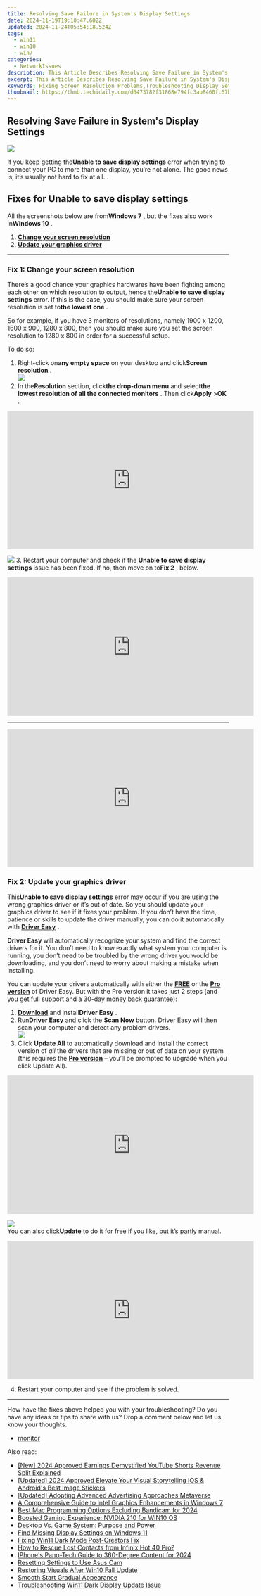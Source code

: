 ```yaml
---
title: Resolving Save Failure in System's Display Settings
date: 2024-11-19T19:10:47.602Z
updated: 2024-11-24T05:54:18.524Z
tags:
  - win11
  - win10
  - win7
categories:
  - NetworkIssues
description: This Article Describes Resolving Save Failure in System's Display Settings
excerpt: This Article Describes Resolving Save Failure in System's Display Settings
keywords: Fixing Screen Resolution Problems,Troubleshooting Display Setup Saving Errors,How To Reset Monitor Settings,Correcting Display Configuration Save Issue,Tips for Overcoming Display Saving Glitches,Restoring Default Display Settings Properly,Solutions to Persistent Screen Adjustment Failures
thumbnail: https://thmb.techidaily.com/d6473782f31868e794fc3ab8460fc67b139be82f000417effd74e9124ff9dff3.jpg
---
```


## Resolving Save Failure in System's Display Settings

![](https://images.drivereasy.com/wp-content/uploads/2018/10/img_5bd02e58a9310.jpg)

 If you keep getting the**Unable to save display settings** error when trying to connect your PC to more than one display, you’re not alone. The good news is, it’s usually not hard to fix at all…

## Fixes for Unable to save display settings

 All the screenshots below are from**Windows 7** , but the fixes also work in**Windows 10** .

1. [**Change your screen resolution**](#F1)
2. [**Update your graphics driver**](#F2)

---

### Fix 1: Change your screen resolution

 There’s a good chance your graphics hardwares have been fighting among each other on which resolution to output, hence the**Unable to save display settings** error. If this is the case, you should make sure your screen resolution is set to**the lowest one** .

 So for example, if you have 3 monitors of resolutions, namely 1900 x 1200, 1600 x 900, 1280 x 800, then you should make sure you set the screen resolution to 1280 x 800 in order for a successful setup.

To do so:

1. Right-click on**any empty space** on your desktop and click**Screen resolution** .  
![](https://images.drivereasy.com/wp-content/uploads/2018/10/img_5bd0327f8f399.jpg)
2. In the**Resolution** section, click**the drop-down menu** and select**the lowest resolution of all the connected monitors** . Then click**Apply** \>**OK** .  

<!-- affiliate ads begin -->
<iframe width="560" height="315" src="https://www.youtube.com/embed/YZma8PBO0D8?si=9-qQgGVTuChYd27a&autoplay=1" title="YouTube video player" frameborder="0" allow="accelerometer; autoplay; clipboard-write; encrypted-media; gyroscope; picture-in-picture; web-share" referrerpolicy="strict-origin-when-cross-origin" allowfullscreen></iframe>
<!-- affiliate ads end -->

![](https://images.drivereasy.com/wp-content/uploads/2018/10/img_5bd0337e4c82a.jpg)
3. Restart your computer and check if the **Unable to save display settings** issue has been fixed. If no, then move on to**Fix 2** , below.

<!-- affiliate ads begin -->
<iframe width="560" height="315" src="https://www.youtube.com/embed/DxUX4R6Cf7c?si=prHevNQJivSkIfUt&autoplay=1" title="YouTube video player" frameborder="0" allow="accelerometer; autoplay; clipboard-write; encrypted-media; gyroscope; picture-in-picture; web-share" referrerpolicy="strict-origin-when-cross-origin" allowfullscreen></iframe>
<!-- affiliate ads end -->

---

<!-- affiliate ads begin -->
<iframe width="560" height="315" src="https://www.youtube.com/embed/58KlTPHv8dU?si=7ICagyNgrao7OkVO&autoplay=1" title="YouTube video player" frameborder="0" allow="accelerometer; autoplay; clipboard-write; encrypted-media; gyroscope; picture-in-picture; web-share" referrerpolicy="strict-origin-when-cross-origin" allowfullscreen></iframe>
<!-- affiliate ads end -->

### Fix 2: Update your graphics driver

 This**Unable to save display settings** error may occur if you are using the wrong  graphics  driver or it’s out of date. So you should update your graphics driver  to see if it fixes your problem. If you don’t have the time, patience or skills to update the driver manually, you can do it automatically with **[Driver Easy](https://tools.techidaily.com/drivereasy/download/)** .

**Driver Easy** will automatically recognize your system and find the correct drivers for it. You don’t need to know exactly what system your computer is running, you don’t need to be troubled by the wrong driver you would be downloading, and you don’t need to worry about making a mistake when installing.

 You can update your drivers automatically with either the **[FREE](https://tools.techidaily.com/drivereasy/download/)**  or the **[Pro version](https://tools.techidaily.com/drivereasy/download/)**  of Driver Easy. But with the Pro version it takes just 2 steps (and you get full support and a 30-day money back guarantee):

1. [**Download**](https://tools.techidaily.com/drivereasy/download/) and install**Driver Easy** .
2. Run**Driver Easy** and click the **Scan Now** button. Driver Easy will then scan your computer and detect any problem drivers.  
![](https://images.drivereasy.com/wp-content/uploads/2018/10/img_5bd037a514d66.jpg)
3. Click **Update All** to automatically download and install the correct version of _all_ the drivers that are missing or out of date on your system (this requires the **[Pro version](https://tools.techidaily.com/drivereasy/download/)**  – you’ll be prompted to upgrade when you click Update All).  

<!-- affiliate ads begin -->
<iframe width="560" height="315" src="https://www.youtube.com/embed/MPoakxUNf9o?si=S-ppSqzHzN9VrxC7&autoplay=1" title="YouTube video player" frameborder="0" allow="accelerometer; autoplay; clipboard-write; encrypted-media; gyroscope; picture-in-picture; web-share" referrerpolicy="strict-origin-when-cross-origin" allowfullscreen></iframe>
<!-- affiliate ads end -->

![](https://images.drivereasy.com/wp-content/uploads/2018/10/img_5bd037b383fd5.jpg)  
 You can also click**Update** to do it for free if you like, but it’s partly manual.

<!-- affiliate ads begin -->
<iframe width="560" height="315" src="https://www.youtube.com/embed/KdpTAZ9zonQ?si=5Nd5SPW1axA7GPuB&autoplay=1" title="YouTube video player" frameborder="0" allow="accelerometer; autoplay; clipboard-write; encrypted-media; gyroscope; picture-in-picture; web-share" referrerpolicy="strict-origin-when-cross-origin" allowfullscreen></iframe>
<!-- affiliate ads end -->

4. Restart your computer and see if the problem is solved.

---

 How have the fixes above helped you with your troubleshooting? Do you have any ideas or tips to share with us? Drop a comment below and let us know your thoughts.

* [monitor](https://tools.techidaily.com/drivereasy/download/)

<ins class="adsbygoogle"
     style="display:block"
     data-ad-format="autorelaxed"
     data-ad-client="ca-pub-7571918770474297"
     data-ad-slot="1223367746"></ins>

<ins class="adsbygoogle"
     style="display:block"
     data-ad-client="ca-pub-7571918770474297"
     data-ad-slot="8358498916"
     data-ad-format="auto"
     data-full-width-responsive="true"></ins>

<span class="atpl-alsoreadstyle">Also read:</span>
<div><ul>
<li><a href="https://youtube-webster.techidaily.com/024-approved-earnings-demystified-youtube-shorts-revenue-split-explained/"><u>[New] 2024 Approved Earnings Demystified YouTube Shorts Revenue Split Explained</u></a></li>
<li><a href="https://vp-tips.techidaily.com/updated-2024-approved-elevate-your-visual-storytelling-ios-and-androids-best-image-stickers/"><u>[Updated] 2024 Approved Elevate Your Visual Storytelling IOS & Android's Best Image Stickers</u></a></li>
<li><a href="https://extra-lessons.techidaily.com/updated-adopting-advanced-advertising-approaches-metaverse/"><u>[Updated] Adopting Advanced Advertising Approaches Metaverse</u></a></li>
<li><a href="https://network-issues.techidaily.com/a-comprehensive-guide-to-intel-graphics-enhancements-in-windows-7/"><u>A Comprehensive Guide to Intel Graphics Enhancements in Windows 7</u></a></li>
<li><a href="https://digital-screen-recording.techidaily.com/best-mac-programming-options-excluding-bandicam-for-2024/"><u>Best Mac Programming Options Excluding Bandicam for 2024</u></a></li>
<li><a href="https://network-issues.techidaily.com/boosted-gaming-experience-nvidia-210-for-win10-os/"><u>Boosted Gaming Experience: NVIDIA 210 for WIN10 OS</u></a></li>
<li><a href="https://games-able.techidaily.com/desktop-vs-game-system-purpose-and-power/"><u>Desktop Vs. Game System: Purpose and Power</u></a></li>
<li><a href="https://network-issues.techidaily.com/find-missing-display-settings-on-windows-11/"><u>Find Missing Display Settings on Windows 11</u></a></li>
<li><a href="https://network-issues.techidaily.com/fixing-win11-dark-mode-post-creators-fix/"><u>Fixing Win11 Dark Mode Post-Creators Fix</u></a></li>
<li><a href="https://blog-min.techidaily.com/how-to-rescue-lost-contacts-from-infinix-hot-40-pro-by-fonelab-android-recover-contacts/"><u>How to Rescue Lost Contacts from Infinix Hot 40 Pro?</u></a></li>
<li><a href="https://facebook-clips.techidaily.com/iphones-pano-tech-guide-to-360-degree-content-for-2024/"><u>IPhone's Pano-Tech Guide to 360-Degree Content for 2024</u></a></li>
<li><a href="https://network-issues.techidaily.com/resetting-settings-to-use-asus-cam/"><u>Resetting Settings to Use Asus Cam</u></a></li>
<li><a href="https://network-issues.techidaily.com/restoring-visuals-after-win10-fall-update/"><u>Restoring Visuals After Win10 Fall Update</u></a></li>
<li><a href="https://extra-lessons.techidaily.com/smooth-start-gradual-appearance/"><u>Smooth Start Gradual Appearance</u></a></li>
<li><a href="https://network-issues.techidaily.com/troubleshooting-win11-dark-display-update-issue/"><u>Troubleshooting Win11 Dark Display Update Issue</u></a></li>
</ul></div>

